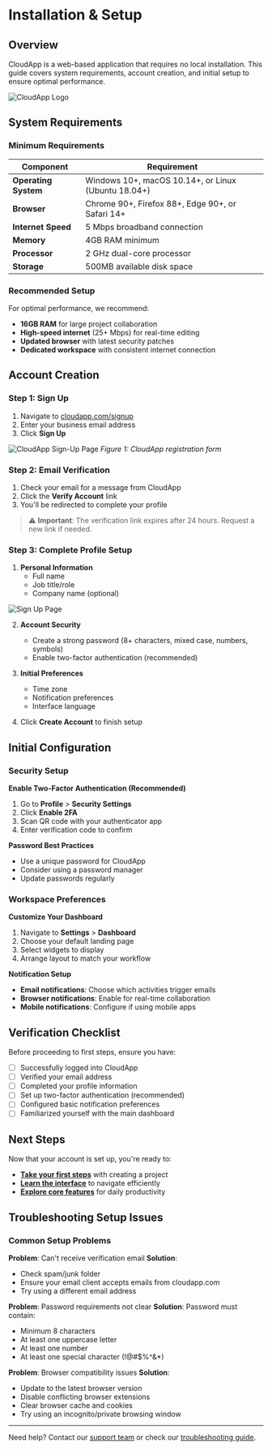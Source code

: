 # Installation & Setup

## Overview

CloudApp is a web-based application that requires no local installation. This guide covers system requirements, account creation, and initial setup to ensure optimal performance.

![CloudApp Logo](https://github.com/OluwaTossin/cloudapp-user-guide-images/raw/main/CloudApp.png)

## System Requirements

### Minimum Requirements

| Component | Requirement |
|-----------|-------------|
| **Operating System** | Windows 10+, macOS 10.14+, or Linux (Ubuntu 18.04+) |
| **Browser** | Chrome 90+, Firefox 88+, Edge 90+, or Safari 14+ |
| **Internet Speed** | 5 Mbps broadband connection |
| **Memory** | 4GB RAM minimum |
| **Processor** | 2 GHz dual-core processor |
| **Storage** | 500MB available disk space |

### Recommended Setup

For optimal performance, we recommend:
- **16GB RAM** for large project collaboration
- **High-speed internet** (25+ Mbps) for real-time editing
- **Updated browser** with latest security patches
- **Dedicated workspace** with consistent internet connection

## Account Creation

### Step 1: Sign Up

1. Navigate to [cloudapp.com/signup](https://cloudapp.com/signup)
2. Enter your business email address
3. Click **Sign Up**

![CloudApp Sign-Up Page](https://github.com/OluwaTossin/cloudapp-user-guide-images/blob/main/Sign%20Up%20Page%20(800%20x%20400%20px).png)
*Figure 1: CloudApp registration form*

### Step 2: Email Verification

1. Check your email for a message from CloudApp
2. Click the **Verify Account** link
3. You'll be redirected to complete your profile

> ⚠️ **Important**: The verification link expires after 24 hours. Request a new link if needed.

### Step 3: Complete Profile Setup

1. **Personal Information**
   - Full name
   - Job title/role
   - Company name (optional)

![Sign Up Page](https://github.com/OluwaTossin/cloudapp-user-guide-images/raw/main/Sign%20Up%20Page.png)

2. **Account Security**
   - Create a strong password (8+ characters, mixed case, numbers, symbols)
   - Enable two-factor authentication (recommended)

3. **Initial Preferences**
   - Time zone
   - Notification preferences
   - Interface language

4. Click **Create Account** to finish setup

## Initial Configuration

### Security Setup

**Enable Two-Factor Authentication (Recommended)**

1. Go to **Profile** > **Security Settings**
2. Click **Enable 2FA**
3. Scan QR code with your authenticator app
4. Enter verification code to confirm

**Password Best Practices**
- Use a unique password for CloudApp
- Consider using a password manager
- Update passwords regularly

### Workspace Preferences

**Customize Your Dashboard**
1. Navigate to **Settings** > **Dashboard**
2. Choose your default landing page
3. Select widgets to display
4. Arrange layout to match your workflow

**Notification Setup**
- **Email notifications**: Choose which activities trigger emails
- **Browser notifications**: Enable for real-time collaboration
- **Mobile notifications**: Configure if using mobile apps

## Verification Checklist

Before proceeding to first steps, ensure you have:

- [ ] Successfully logged into CloudApp
- [ ] Verified your email address
- [ ] Completed your profile information
- [ ] Set up two-factor authentication (recommended)
- [ ] Configured basic notification preferences
- [ ] Familiarized yourself with the main dashboard

## Next Steps

Now that your account is set up, you're ready to:
- **[Take your first steps](first-steps.md)** with creating a project
- **[Learn the interface](interface-overview.md)** to navigate efficiently
- **[Explore core features](../user-guide/dashboard.md)** for daily productivity

## Troubleshooting Setup Issues

### Common Setup Problems

**Problem**: Can't receive verification email
**Solution**: 
- Check spam/junk folder
- Ensure your email client accepts emails from cloudapp.com
- Try using a different email address

**Problem**: Password requirements not clear
**Solution**: Password must contain:
- Minimum 8 characters
- At least one uppercase letter
- At least one number
- At least one special character (!@#$%^&*)

**Problem**: Browser compatibility issues
**Solution**:
- Update to the latest browser version
- Disable conflicting browser extensions
- Clear browser cache and cookies
- Try using an incognito/private browsing window

---

Need help? Contact our [support team](../support/contact.md) or check our [troubleshooting guide](../support/troubleshooting.md).
